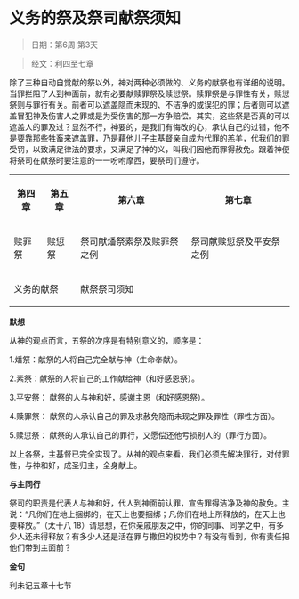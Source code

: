# 义务的祭及祭司献祭须知

> 日期：第6周 第3天

> 经文：利四至七章

除了三种自动自觉献的祭以外，神对两种必须做的、义务的献祭也有详细的说明。当罪拦阻了人到神面前，就有必要献赎罪祭及赎愆祭。赎罪祭是与罪性有关，赎愆祭则与罪行有关。前者可以遮盖隐而未现的、不洁净的或误犯的罪；后者则可以遮盖冒犯神及伤害人之罪或是为受伤害的那一方争赔偿。其实，这些祭是否真的可以遮盖人的罪及过？显然不行，神要的，是我们有悔改的心，承认自己的过错，他不是要靠那些牲畜来遮盖罪，乃是藉他儿子主基督亲自成为代罪的羔羊，代我们的罪受罚，以致满足律法的要求，又满足了神的义，叫我们因他而罪得赦免。跟着神便将祭司在献祭时要注意的一一吩咐摩西，要祭司们遵守。

<table>
 <tbody>
  <tr>
   <th><p>第四章</p></th>
   <th><p>第五章</p></th>
   <th><p>第六章</p></th>
   <th><p>第七章</p></th>
  </tr>
  <tr>
   <td><p>赎罪祭</p></td>
   <td><p>赎愆祭</p></td>
   <td><p>祭司献燔祭素祭及赎罪祭之例</p></td>
   <td><p>祭司献赎愆祭及平安祭之例</p></td>
  </tr>
  <tr>
   <td colspan="2"><p>义务的献祭</p></td>
   <td colspan="2"><p>献祭祭司须知</p></td>
  </tr>
 </tbody>
</table>

**默想**

从神的观点而言，五祭的次序是有特别意义的，顺序是：

1.燔祭：献祭的人将自己完全献与神（生命奉献）。

2.素祭：献祭的人将自己的工作献给神（和好感恩祭）。

3.平安祭： 献祭的人与神和好，感谢主恩（和好感恩祭）。

4.赎罪祭： 献祭的人承认自己的罪及求赦免隐而未现之罪及罪性（罪性方面）。

5.赎愆祭： 献祭的人承认自己的罪行，又愿偿还他亏损别人的（罪行方面）。

以上各祭，主基督已完全实现了。从神的观点来看，我们必须先解决罪行，对付罪性，与神和好，成圣归主，全身献上。

**与主同行**

祭司的职责是代表人与神和好，代人到神面前认罪，宣告罪得洁净及神的赦免。主说：“凡你们在地上捆绑的，在天上也要捆绑；凡你们在地上所释放的，在天上也要释放。”（太十八 18）请思想，在你亲戚朋友之中，你的同事、同学之中，有多少人还未得释放？有多少人还是活在罪与撒但的权势中？有没有看到，你有责任把他们带到主面前？

**金句**

利未记五章十七节



